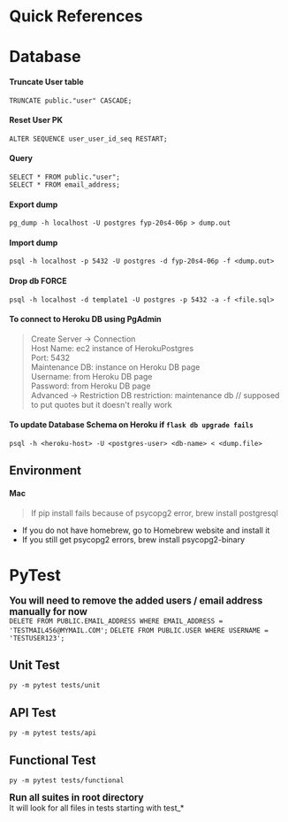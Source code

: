 # Quick References

# Database
#### Truncate User table
`TRUNCATE public."user" CASCADE;`

#### Reset User PK
`ALTER SEQUENCE user_user_id_seq RESTART;`

#### Query
`SELECT * FROM public."user";`</br>
`SELECT * FROM email_address;`

#### Export dump
`pg_dump -h localhost -U postgres fyp-20s4-06p > dump.out`

#### Import dump
`psql -h localhost -p 5432 -U postgres -d fyp-20s4-06p -f <dump.out>`

#### Drop db FORCE
`psql -h localhost -d template1 -U postgres -p 5432 -a -f <file.sql>`

#### To connect to Heroku DB using PgAdmin
>Create Server -> Connection </br>
Host Name: ec2 instance of HerokuPostgres</br>
Port: 5432</br>
Maintenance DB: instance on Heroku DB page</br>
Username: from Heroku DB page</br>
Password: from Heroku DB page</br>
Advanced -> Restriction
DB restriction: maintenance db // supposed to put quotes but it doesn't really work

#### To update Database Schema on Heroku if `flask db upgrade fails`
`psql -h <heroku-host> -U <postgres-user> <db-name> < <dump.file>`

## Environment
#### Mac
>If pip install fails because of psycopg2 error, brew install postgresql
* If you do not have homebrew, go to Homebrew website and install it</br>
* If you still get psycopg2 errors, brew install psycopg2-binary


# PyTest
<b><big>You will need to remove the added users / email address manually for now</big></b></br>
`DELETE FROM PUBLIC.EMAIL_ADDRESS WHERE EMAIL_ADDRESS = 'TESTMAIL456@MYMAIL.COM';`
`DELETE FROM PUBLIC.USER WHERE USERNAME = 'TESTUSER123';`</br>
## Unit Test
`py -m pytest tests/unit`
## API Test
`py -m pytest tests/api`
## Functional Test
`py -m pytest tests/functional`

<b><big>Run all suites in root directory</big></b></br>
It will look for all files in tests starting with test_*
